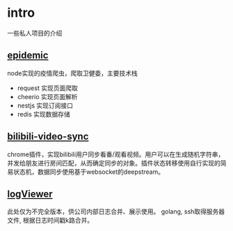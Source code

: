 # intro
一些私人项目的介绍

## [epidemic](https://github.com/hanbaowang/epidemic)

node实现的疫情爬虫，爬取卫健委，主要技术栈
- request 实现页面爬取
- cheerio 实现页面解析
- nestjs 实现订阅接口
- redis 实现数据存储

## [bilibili-video-sync](https://github.com/hanbaowang/bilibili-video-sync)

chrome插件，实现bilibili用户同步看番/观看视频。用户可以在生成随机字符串，并发给朋友进行房间匹配，从而确定同步的对象。插件状态转移使用自行实现的简易状态机，数据同步使用基于websocket的deepstream。

## [logViewer](https://github.com/hanbaowang/LogViewer/tree/dev)

此处仅为不完全版本，供公司内部日志合并、展示使用。
golang, ssh取得服务器文件, 根据日志时间戳k路合并。
